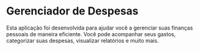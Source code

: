 # Gerenciador de Despesas

Esta aplicação foi desenvolvida para ajudar você a gerenciar suas finanças pessoais de maneira eficiente. Você pode acompanhar seus gastos, categorizar suas despesas, visualizar relatórios e muito mais.

